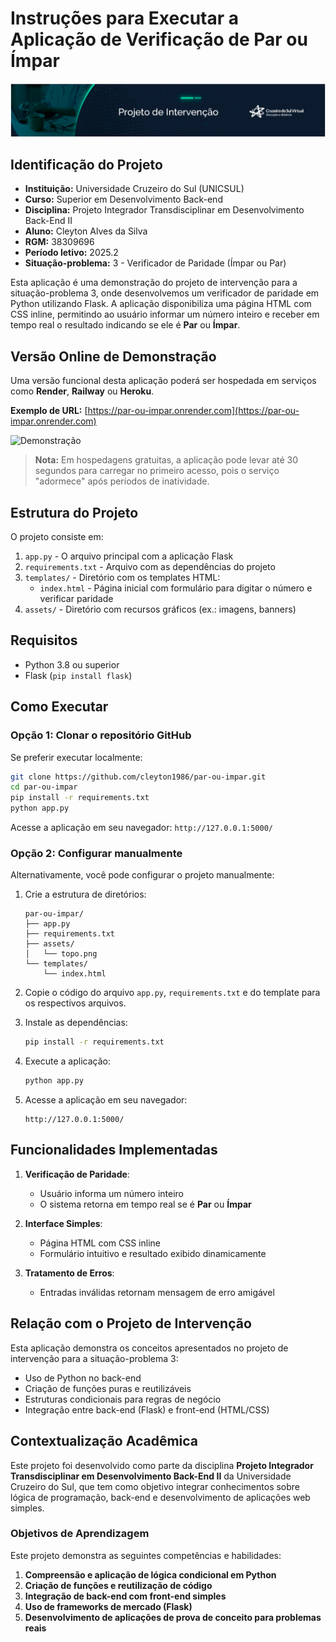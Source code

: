 # Instruções para Executar a Aplicação de Verificação de Par ou Ímpar

![Banner do Projeto](./assets/topo.png)

## Identificação do Projeto

- **Instituição:** Universidade Cruzeiro do Sul (UNICSUL)
- **Curso:** Superior em Desenvolvimento Back-end
- **Disciplina:** Projeto Integrador Transdisciplinar em Desenvolvimento Back-End II
- **Aluno:** Cleyton Alves da Silva
- **RGM:** 38309696
- **Período letivo:** 2025.2
- **Situação-problema:** 3 - Verificador de Paridade (Ímpar ou Par)

Esta aplicação é uma demonstração do projeto de intervenção para a situação-problema 3, onde desenvolvemos um verificador de paridade em Python utilizando Flask. A aplicação disponibiliza uma página HTML com CSS inline, permitindo ao usuário informar um número inteiro e receber em tempo real o resultado indicando se ele é **Par** ou **Ímpar**.

## Versão Online de Demonstração

Uma versão funcional desta aplicação poderá ser hospedada em serviços como **Render**, **Railway** ou **Heroku**.

**Exemplo de URL:**
[https://par-ou-impar.onrender.com](https://par-ou-impar.onrender.com)

![Demonstração](./assets/demo.gif)

> **Nota:** Em hospedagens gratuitas, a aplicação pode levar até 30 segundos para carregar no primeiro acesso, pois o serviço "adormece" após períodos de inatividade.

## Estrutura do Projeto

O projeto consiste em:

1. `app.py` - O arquivo principal com a aplicação Flask
2. `requirements.txt` - Arquivo com as dependências do projeto
3. `templates/` - Diretório com os templates HTML:
   - `index.html` - Página inicial com formulário para digitar o número e verificar paridade
4. `assets/` - Diretório com recursos gráficos (ex.: imagens, banners)

## Requisitos

- Python 3.8 ou superior
- Flask (`pip install flask`)

## Como Executar

### Opção 1: Clonar o repositório GitHub

Se preferir executar localmente:

```bash
git clone https://github.com/cleyton1986/par-ou-impar.git
cd par-ou-impar
pip install -r requirements.txt
python app.py
```

Acesse a aplicação em seu navegador:
`http://127.0.0.1:5000/`

### Opção 2: Configurar manualmente

Alternativamente, você pode configurar o projeto manualmente:

1. Crie a estrutura de diretórios:

   ```
   par-ou-impar/
   ├── app.py
   ├── requirements.txt
   ├── assets/
   │   └── topo.png
   └── templates/
       └── index.html
   ```

2. Copie o código do arquivo `app.py`, `requirements.txt` e do template para os respectivos arquivos.

3. Instale as dependências:

   ```bash
   pip install -r requirements.txt
   ```

4. Execute a aplicação:

   ```bash
   python app.py
   ```

5. Acesse a aplicação em seu navegador:

   ```
   http://127.0.0.1:5000/
   ```

## Funcionalidades Implementadas

1. **Verificação de Paridade**:

   - Usuário informa um número inteiro
   - O sistema retorna em tempo real se é **Par** ou **Ímpar**

2. **Interface Simples**:

   - Página HTML com CSS inline
   - Formulário intuitivo e resultado exibido dinamicamente

3. **Tratamento de Erros**:

   - Entradas inválidas retornam mensagem de erro amigável

## Relação com o Projeto de Intervenção

Esta aplicação demonstra os conceitos apresentados no projeto de intervenção para a situação-problema 3:

- Uso de Python no back-end
- Criação de funções puras e reutilizáveis
- Estruturas condicionais para regras de negócio
- Integração entre back-end (Flask) e front-end (HTML/CSS)

## Contextualização Acadêmica

Este projeto foi desenvolvido como parte da disciplina **Projeto Integrador Transdisciplinar em Desenvolvimento Back-End II** da Universidade Cruzeiro do Sul, que tem como objetivo integrar conhecimentos sobre lógica de programação, back-end e desenvolvimento de aplicações web simples.

### Objetivos de Aprendizagem

Este projeto demonstra as seguintes competências e habilidades:

1. **Compreensão e aplicação de lógica condicional em Python**
2. **Criação de funções e reutilização de código**
3. **Integração de back-end com front-end simples**
4. **Uso de frameworks de mercado (Flask)**
5. **Desenvolvimento de aplicações de prova de conceito para problemas reais**
